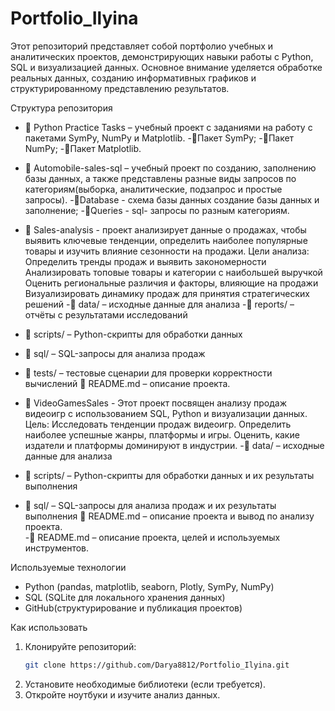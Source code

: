 # Portfolio_Ilyina
Этот репозиторий представляет собой портфолио учебных и аналитических проектов, демонстрирующих навыки работы с Python, SQL и визуализацией данных. 
Основное внимание уделяется обработке реальных данных, созданию информативных графиков и структурированному представлению результатов.

Структура репозитория
- 📂 Python Practice Tasks – учебный проект с заданиями на работу с пакетами SymPy, NumPy и Matplotlib.
  -📂Пакет SymPy;
  -📂Пакет NumPy;
  -📂Пакет Matplotlib.
- 📂 Automobile-sales-sql – учебный проект по созданию, заполнению базы данных, а также представлены разные виды запросов по категориям(выборка, аналитические, подзапрос и простые запросы).
  -📂Database - схема базы данных создание базы данных и заполнение;
  -📂Queries - sql- запросы по разным категориям.
- 📂 Sales-analysis - проект анализирует данные о продажах, чтобы выявить ключевые тенденции, определить наиболее популярные товары и изучить влияние сезонности на продажи.
Цели анализа:
Определить тренды продаж и выявить закономерности
Анализировать топовые товары и категории с наибольшей выручкой
Оценить региональные различия и факторы, влияющие на продажи
Визуализировать динамику продаж для принятия стратегических решений
 -📂 data/ – исходные данные для анализа
 -📂 reports/ – отчёты с результатами исследований
- 📂 scripts/ – Python-скрипты для обработки данных
- 📂 sql/ – SQL-запросы для анализа продаж
- 📂 tests/ – тестовые сценарии для проверки корректности вычислений
  📄 README.md – описание проекта.

- 📂 VideoGamesSales - Этот проект посвящен анализу продаж видеоигр с использованием SQL, Python и визуализации данных.
Цель:
Исследовать тенденции продаж видеоигр.
Определить наиболее успешные жанры, платформы и игры.
Оценить, какие издатели и платформы доминируют в индустрии.
 -📂 data/ – исходные данные для анализа
- 📂 scripts/ – Python-скрипты для обработки данных и их результаты выполнения
- 📂 sql/ – SQL-запросы для анализа продаж и их результаты выполнения
  📄 README.md – описание проекта и вывод по анализу проекта.  
-📄 README.md – описание проекта, целей и используемых инструментов.

Используемые технологии
- Python (pandas, matplotlib, seaborn, Plotly, SymPy, NumPy)
- SQL (SQLite для локального хранения данных)
- GitHub(структурирование и публикация проектов)

Как использовать
1. Клонируйте репозиторий:  
   ```bash
   git clone https://github.com/Darya8812/Portfolio_Ilyina.git
   ```
2. Установите необходимые библиотеки (если требуется).
3. Откройте ноутбуки и изучите анализ данных.

